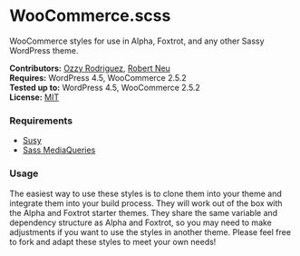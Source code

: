 # WooCommerce.scss

WooCommerce styles for use in Alpha, Foxtrot, and any other Sassy WordPress theme.

__Contributors:__ [Ozzy Rodriguez](https://github.com/ozzyrod), [Robert Neu](https://github.com/robneu)  
__Requires:__ WordPress 4.5, WooCommerce 2.5.2  
__Tested up to:__ WordPress 4.5, WooCommerce 2.5.2  
__License:__ [MIT](http://wpsitecare.mit-license.org/)  

### Requirements

- [Susy](http://susy.oddbird.net/)
- [Sass MediaQueries](https://github.com/paranoida/sass-mediaqueries)

### Usage

The easiest way to use these styles is to clone them into your theme and integrate them into your build process. They will work out of the box with the Alpha and Foxtrot starter themes. They share the same variable and dependency structure as Alpha and Foxtrot, so you may need to make adjustments if you want to use the styles in another theme. Please feel free to fork and adapt these styles to meet your own needs!
